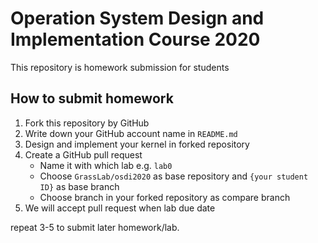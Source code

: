# Operation System Design and Implementation Course 2020

This repository is homework submission for students

## How to submit homework

1. Fork this repository by GitHub
2. Write down your GitHub account name in `README.md`
3. Design and implement your kernel in forked repository
4. Create a GitHub pull request
    - Name it with which lab e.g. `lab0`
    - Choose `GrassLab/osdi2020` as base repository and `{your student ID}` as base branch
    - Choose branch in your forked repository as compare branch
5. We will accept pull request when lab due date

repeat 3-5 to submit later homework/lab.
